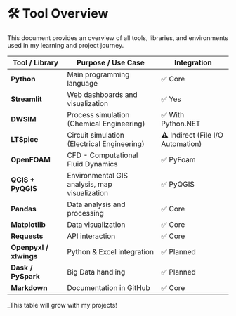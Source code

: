 # 🛠️ Tool Overview

This document provides an overview of all tools, libraries, and environments used in my learning and project journey.

| Tool / Library          | Purpose / Use Case                                       | Integration |
|------------------------|-----------------------------------------------------------|-------------|
| **Python**              | Main programming language                                | ✅ Core |
| **Streamlit**           | Web dashboards and visualization                         | ✅ Yes |
| **DWSIM**               | Process simulation (Chemical Engineering)                | ✅ With Python.NET |
| **LTSpice**             | Circuit simulation (Electrical Engineering)              | ⚠️ Indirect (File I/O Automation) |
| **OpenFOAM**            | CFD - Computational Fluid Dynamics                       | ✅ PyFoam |
| **QGIS + PyQGIS**       | Environmental GIS analysis, map visualization            | ✅ PyQGIS |
| **Pandas**              | Data analysis and processing                             | ✅ Core |
| **Matplotlib**          | Data visualization                                       | ✅ Core |
| **Requests**            | API interaction                                          | ✅ Core |
| **Openpyxl / xlwings**  | Python & Excel integration                               | ✅ Planned |
| **Dask / PySpark**      | Big Data handling                                        | ✅ Planned |
| **Markdown**            | Documentation in GitHub                                  | ✅ Core |

_This table will grow with my projects!
